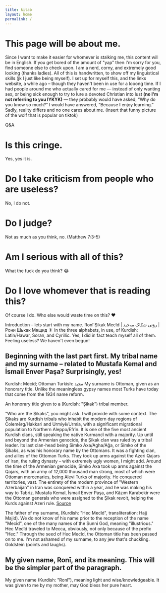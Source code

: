 ```yaml
---
title: kitab
layout: home
permalink: /
---
```

# This page will be about me.
Since I want to make it easier for whomever is stalking me, this content will be in English. If you get bored of the amount of "yap" then I'm sorry for you, find someone else to check upon. I am a nerd, corny, and extremely good looking (thanks ladies). All of this is handwritten, to show off my linguistical skills (jk I just like being myself). I set up for myself this, and the links website, a while ago – though they haven't been in use for a looong time. If I had people around me who actually cared for me — instead of only wanting sex, or being sick enough to try to lure a devoted Christian into lust **(no I'm not referring to you IYKYK)** — they probably would have asked, “Why do you know so much?” I would have answered, “Because I enjoy learning.” Sadly, reality differs and no one cares about me. (insert that funny picture of the wolf that is popular on tiktok) 

Q&A
# Is this cringe. 
Yes, yes it is. 

# Do I take criticism from people who are useless? 
No, I do not. 

# Do I judge? 
Not as much as you think, no. (Matthew 7:3-5)

# Am I serious with all of this?
What the fuck do you think? 😂

# Do I love whomever that is reading this?
Of course I do. Who else would waste time on this? ❤️

Introduction – lets start with my name. 
Ronî Şikak Mecîd | رۆنی شکاک مەجید | Рони Шькак Мәщид ☀️ In the three alphabets, in use, of Kurdish: Latin/Hawar, Soran, and Cyrillic. Yes, I did in fact teach myself all of them. Feeling useless? We haven't even begun!
## Beginning with the last part first. My tribal name and my surname – related to Mustafa Kemal and İsmail Enver Paşa? Surprisingly, yes!
Kurdish: Mecîd; Ottoman Turkish: مجید
My surname is Ottoman, given as an honorary title. Unlike the meaningless gypsy names most Turks have today that come from the 1934 name reform.

An honorary title given to a (Kurdish: "Şikak") tribal member. 

"Who are the Şikaks", you might ask. I will provide with some context.
The Şikaks are Kurdish tribals who inhabit the modern day regions of Colemêrg/Hakkari and Urmiyê/Urmia, with a significant migrational population to Northern Aleppo/Efrîn. It is one of the five most ancient Kurdish clans, still speaking the native Kurmancî with a majority. Up until and beyond the Armenian genocide, the Şikak clan was ruled by a tribal leader. Its last clan-head being Simko Axa/Agha/Ağa, or Simko of the Şikaks, as was his honorary name by the Ottomans. It was a fighting clan, and allies of the Ottoman Turks. They took up arms against the Azeri Qajars of Iran, the ruling dynasty – with extremely ugly women, I might add. Around the time of the Armenian genocide, Simko Axa took up arms against the Qajars, with an army of 12,000 thousand man strong, most of which were Ottoman mercenaries, being Alevi Turks of majority. He conquered territories, vast. The entirety of the modern province of "Western Azerbaijan" in Iran was conquered within a year, and he was making his way to Tabriz. Mustafa Kemal, İsmail Enver Paşa, and Kâzım Karabekir were the Ottoman generals who were assigned to the Şikak revolt, helping the Kurds against Azeri rule. 
[Source](https://en.wikipedia.org/wiki/Simko_Shikak_revolt_(1918–1922))

The father of my surname, (Kurdish: "Hec Mecîd", transliteration: Hajj Majid). We do not know of his name prior to the reception of the name "Mecîd", one of the many names of the Sunni God, meaning "illustrious." Hec Mecîd traveled to Mecca, obviously, not only because of the prefix "Hec." Through the seed of Hec Mecîd, the Ottoman title has been passed on to me. I'm not ashamed of my surname, to any jew that's chuckling. Goldstein (points and laughs).

## My given name, Ronî, and its meaning. This will be the simpler part of the paragraph. 
My given name (Kurdish: "Ronî"), meaning light and wise/knowledgeable. It was given to me by my mother, may God bless her pure heart.

